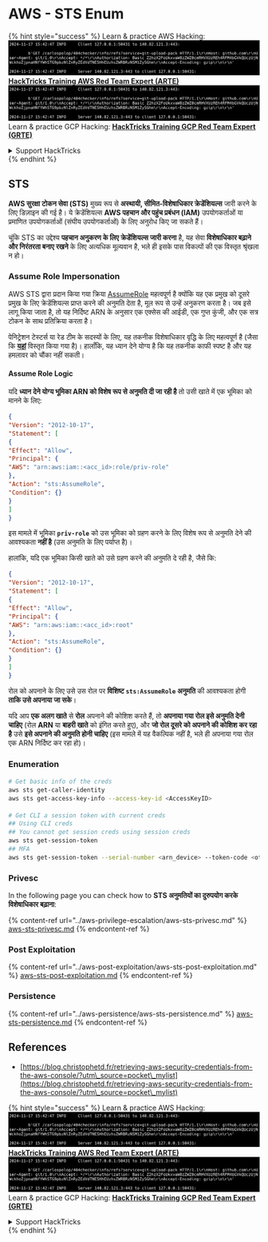 # AWS - STS Enum

{% hint style="success" %}
Learn & practice AWS Hacking:<img src="../../../.gitbook/assets/image (1).png" alt="" data-size="line">[**HackTricks Training AWS Red Team Expert (ARTE)**](https://training.hacktricks.xyz/courses/arte)<img src="../../../.gitbook/assets/image (1).png" alt="" data-size="line">\
Learn & practice GCP Hacking: <img src="../../../.gitbook/assets/image (2).png" alt="" data-size="line">[**HackTricks Training GCP Red Team Expert (GRTE)**<img src="../../../.gitbook/assets/image (2).png" alt="" data-size="line">](https://training.hacktricks.xyz/courses/grte)

<details>

<summary>Support HackTricks</summary>

* Check the [**subscription plans**](https://github.com/sponsors/carlospolop)!
* **Join the** 💬 [**Discord group**](https://discord.gg/hRep4RUj7f) or the [**telegram group**](https://t.me/peass) or **follow** us on **Twitter** 🐦 [**@hacktricks\_live**](https://twitter.com/hacktricks\_live)**.**
* **Share hacking tricks by submitting PRs to the** [**HackTricks**](https://github.com/carlospolop/hacktricks) and [**HackTricks Cloud**](https://github.com/carlospolop/hacktricks-cloud) github repos.

</details>
{% endhint %}

## STS

**AWS सुरक्षा टोकन सेवा (STS)** मुख्य रूप से **अस्थायी, सीमित-विशेषाधिकार क्रेडेंशियल्स** जारी करने के लिए डिज़ाइन की गई है। ये क्रेडेंशियल्स **AWS पहचान और पहुंच प्रबंधन (IAM)** उपयोगकर्ताओं या प्रमाणित उपयोगकर्ताओं (संघीय उपयोगकर्ताओं) के लिए अनुरोध किए जा सकते हैं।

चूंकि STS का उद्देश्य **पहचान अनुकरण के लिए क्रेडेंशियल्स जारी करना** है, यह सेवा **विशेषाधिकार बढ़ाने और निरंतरता बनाए रखने** के लिए अत्यधिक मूल्यवान है, भले ही इसके पास विकल्पों की एक विस्तृत श्रृंखला न हो।

### Assume Role Impersonation

AWS STS द्वारा प्रदान किया गया क्रिया [AssumeRole](https://docs.aws.amazon.com/STS/latest/APIReference/API\_AssumeRole.html) महत्वपूर्ण है क्योंकि यह एक प्रमुख को दूसरे प्रमुख के लिए क्रेडेंशियल्स प्राप्त करने की अनुमति देता है, मूल रूप से उन्हें अनुकरण करता है। जब इसे लागू किया जाता है, तो यह निर्दिष्ट ARN के अनुसार एक एक्सेस की आईडी, एक गुप्त कुंजी, और एक सत्र टोकन के साथ प्रतिक्रिया करता है।

पेनिट्रेशन टेस्टर्स या रेड टीम के सदस्यों के लिए, यह तकनीक विशेषाधिकार वृद्धि के लिए महत्वपूर्ण है (जैसा कि [**यहां**](../aws-privilege-escalation/aws-sts-privesc.md#sts-assumerole) विस्तृत किया गया है)। हालाँकि, यह ध्यान देने योग्य है कि यह तकनीक काफी स्पष्ट है और यह हमलावर को चौंका नहीं सकती।

#### Assume Role Logic

यदि **ध्यान देने योग्य भूमिका ARN को विशेष रूप से अनुमति दी जा रही है** तो उसी खाते में एक भूमिका को मानने के लिए:
```json
{
"Version": "2012-10-17",
"Statement": [
{
"Effect": "Allow",
"Principal": {
"AWS": "arn:aws:iam::<acc_id>:role/priv-role"
},
"Action": "sts:AssumeRole",
"Condition": {}
}
]
}
```
इस मामले में भूमिका **`priv-role`** को उस भूमिका को ग्रहण करने के लिए विशेष रूप से अनुमति देने की आवश्यकता **नहीं है** (उस अनुमति के लिए पर्याप्त है)।

हालांकि, यदि एक भूमिका किसी खाते को उसे ग्रहण करने की अनुमति दे रही है, जैसे कि:
```json
{
"Version": "2012-10-17",
"Statement": [
{
"Effect": "Allow",
"Principal": {
"AWS": "arn:aws:iam::<acc_id>:root"
},
"Action": "sts:AssumeRole",
"Condition": {}
}
]
}
```
रोल को अपनाने के लिए उसे उस रोल पर **विशिष्ट `sts:AssumeRole` अनुमति** की आवश्यकता होगी **ताकि उसे अपनाया जा सके**।

यदि आप **एक अलग खाते** से **रोल** अपनाने की कोशिश करते हैं, तो **अपनाया गया रोल इसे अनुमति देनी चाहिए** (रोल **ARN** या **बाहरी खाते** को इंगित करते हुए), और **जो रोल दूसरे को अपनाने की कोशिश कर रहा है** उसे **इसे अपनाने की अनुमति होनी चाहिए** (इस मामले में यह वैकल्पिक नहीं है, भले ही अपनाया गया रोल एक ARN निर्दिष्ट कर रहा हो)।

### Enumeration
```bash
# Get basic info of the creds
aws sts get-caller-identity
aws sts get-access-key-info --access-key-id <AccessKeyID>

# Get CLI a session token with current creds
## Using CLI creds
## You cannot get session creds using session creds
aws sts get-session-token
## MFA
aws sts get-session-token --serial-number <arn_device> --token-code <otp_code>
```
### Privesc

In the following page you can check how to **STS अनुमतियों का दुरुपयोग करके विशेषाधिकार बढ़ाना**:

{% content-ref url="../aws-privilege-escalation/aws-sts-privesc.md" %}
[aws-sts-privesc.md](../aws-privilege-escalation/aws-sts-privesc.md)
{% endcontent-ref %}

### Post Exploitation

{% content-ref url="../aws-post-exploitation/aws-sts-post-exploitation.md" %}
[aws-sts-post-exploitation.md](../aws-post-exploitation/aws-sts-post-exploitation.md)
{% endcontent-ref %}

### Persistence

{% content-ref url="../aws-persistence/aws-sts-persistence.md" %}
[aws-sts-persistence.md](../aws-persistence/aws-sts-persistence.md)
{% endcontent-ref %}

## References

* [https://blog.christophetd.fr/retrieving-aws-security-credentials-from-the-aws-console/?utm\_source=pocket\_mylist](https://blog.christophetd.fr/retrieving-aws-security-credentials-from-the-aws-console/?utm\_source=pocket\_mylist)

{% hint style="success" %}
Learn & practice AWS Hacking:<img src="../../../.gitbook/assets/image (1).png" alt="" data-size="line">[**HackTricks Training AWS Red Team Expert (ARTE)**](https://training.hacktricks.xyz/courses/arte)<img src="../../../.gitbook/assets/image (1).png" alt="" data-size="line">\
Learn & practice GCP Hacking: <img src="../../../.gitbook/assets/image (2).png" alt="" data-size="line">[**HackTricks Training GCP Red Team Expert (GRTE)**<img src="../../../.gitbook/assets/image (2).png" alt="" data-size="line">](https://training.hacktricks.xyz/courses/grte)

<details>

<summary>Support HackTricks</summary>

* Check the [**subscription plans**](https://github.com/sponsors/carlospolop)!
* **Join the** 💬 [**Discord group**](https://discord.gg/hRep4RUj7f) or the [**telegram group**](https://t.me/peass) or **follow** us on **Twitter** 🐦 [**@hacktricks\_live**](https://twitter.com/hacktricks\_live)**.**
* **Share hacking tricks by submitting PRs to the** [**HackTricks**](https://github.com/carlospolop/hacktricks) and [**HackTricks Cloud**](https://github.com/carlospolop/hacktricks-cloud) github repos.

</details>
{% endhint %}
